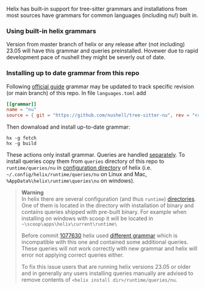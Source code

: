Helix has built-in support for tree-sitter grammars and installations from
most sources have grammars for common languages (including nu!) built in.

### Using built-in helix grammars
Version from master branch of helix or any release after (not including) 23.05
will have this grammar and queries preinstalled. Hovewer due to rapid
development pace of nushell they might be severly out of date.

### Installing up to date grammar from this repo
Following [official guide](https://docs.helix-editor.com/languages.html#tree-sitter-grammar-configuration)
grammar may be updated to track specific revision (or main branch) of this 
repo. In file `languages.toml` add
```toml
[[grammar]]
name = "nu"
source = { git = "https://github.com/nushell/tree-sitter-nu", rev = "<revision hash or main>" }
```

Then downaload and install up-to-date grammar:
```nu
hx -g fetch
hx -g build
```

These actions only install grammar. Queries are handled
[separately](https://docs.helix-editor.com/guides/adding_languages.html#queries).
To install queries copy them from `queries` directory of this repo to
`runtime/queries/nu` in [configuration directory](https://docs.helix-editor.com/configuration.html)
of helix (i.e. `~/.config/helix/runtime/queries/nu` on Linux and Mac,
`%AppData%\helix\runtime\queries\nu` on windows).

> **Warning**  
> In helix there are several configuration (and thus `runtime`)
> [directories](https://docs.helix-editor.com/install.html#configuring-helixs-runtime-files).
> One of them is located in the directory with installation of binary and
> contains queries shipped with pre-built binary. For example when installing
> on windows with scoop it will be located in `~\scoop\apps\helix\current\runtime\`
> 
> Before commit [1077630](https://github.com/helix-editor/helix/commit/107763083405868f3679d8e12476ed0688896f87)
> helix used [different grammar](https://github.com/LhKipp/tree-sitter-nu)
> which is incompatible with this one and contained some additional queries.
> These queries will not work correctly with new grammar and helix will error
> not applying correct queries either.
>
> To fix this issue users that are running helix versions 23.05 or older
> and in generally any users installing queries manually are advised to remove
> contents of `<helix install dir>/runtime/queries/nu`.
